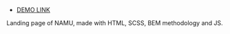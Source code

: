 - [DEMO LINK](https://LAndrikevych.github.io/Museum_2/)

Landing page of NAMU, made with HTML, SCSS, BEM methodology and JS.
